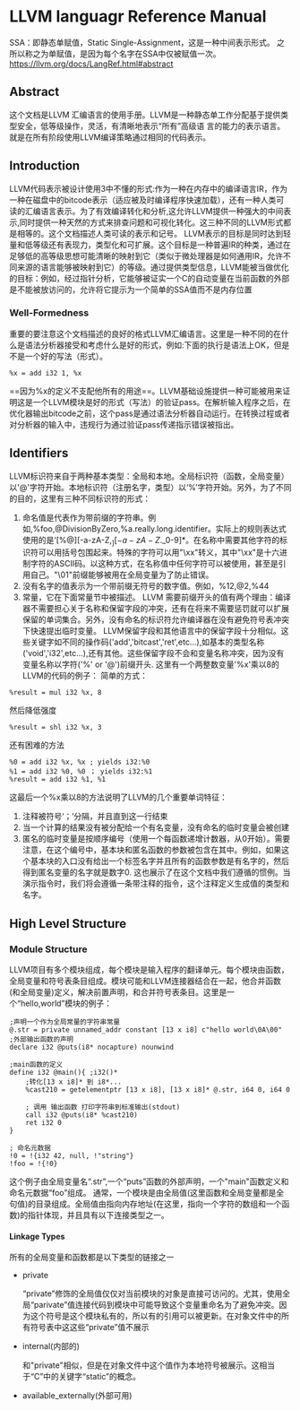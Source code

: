 # LLVM languagr Reference Manual
SSA：即静态单赋值，Static Single-Assignment，这是一种中间表示形式。 之所以称之为单赋值，是因为每个名字在SSA中仅被赋值一次。
https://llvm.org/docs/LangRef.html#abstract
## Abstract
这个文档是LLVM 汇编语言的使用手册。LLVM是一种静态单工作分配基于提供类型安全，低等级操作，灵活，有清晰地表示“所有”高级语
言的能力的表示语言。就是在所有阶段使用LLVM编译策略通过相同的代码表示。
## Introduction
LLVM代码表示被设计使用3中不懂的形式:作为一种在内存中的编译语言IR，作为一种在磁盘中的bitcode表示（适应被及时编译程序快速加载），还有一种人类可读的汇编语言表示。为了有效编译转化和分析,这允许LLVM提供一种强大的中间表示,同时提供一种天然的方式来排查问题和可视化转化。这三种不同的LLVM形式都是相等的。这个文档描述人类可读的表示和记号。
LLVM表示的目标是同时达到轻量和低等级还有表现力，类型化和可扩展。这个目标是一种普遍IR的种类，通过在足够低的高等级思想可能清晰的映射到它（类似于微处理器是如何通用IR，允许不同来源的语言能够被映射到它）的等级。通过提供类型信息，LLVM能被当做优化的目标：例如，经过指针分析，它能够被证实一个C的自动变量在当前函数的外部是不能被放访问的，允许将它提示为一个简单的SSA值而不是内存位置

### Well-Formedness
重要的要注意这个文档描述的良好的格式LLVM汇编语言。这里是一种不同的在什么是语法分析器接受和考虑什么是好的形式，例如:下面的执行是语法上OK，但是不是一个好的写法（形式）。
```
%x = add i32 1, %x
```
==因为%x的定义不支配他所有的用途==。LLVM基础设施提供一种可能被用来证明这是一个LLVM模块是好的形式（写法）的验证pass。在解析输入程序之后，在优化器输出bitcode之前，这个pass是通过语法分析器自动运行。在转换过程或者对分析器的输入中，违规行为通过验证pass传递指示错误被指出。

## Identifiers
LLVM标识符来自于两种基本类型：全局和本地。全局标识符（函数，全局变量）以'@'字符开始。本地标识符（注册名字，类型）以‘%’字符开始。另外，为了不同的目的，这里有三种不同标识符的形式：

1. 命名值是代表作为带前缀的字符串。例如,%foo,@DivisionByZero,%a.really.long.identifier。实际上的规则表达式使用的是‘[%@][-a-zA-Z$,_][-a-zA-Z$._0-9]*。在名称中需要其他字符的标识符可以用括号包围起来。特殊的字符可以用"\xx"转义，其中"\xx"是十六进制字符的ASCII码。以这种方式，在名称值中任何字符可以被使用，甚至是引用自己。"\01"前缀能够被用在全局变量为了防止错误。
2. 没有名字的值表示为一个带前缀无符号的数字值。例如，%12,@2,%44
3. 常量，它在下面常量节中被描述。
LLVM 需要前缀开头的值有两个理由：编译器不需要担心关于名称和保留字段的冲突，还有在将来不需要惩罚就可以扩展保留的单词集合。另外，没有命名的标识符允许编译器在没有避免符号表冲突下快速提出临时变量。
LLVM保留字段和其他语言中的保留字段十分相似。这些关键字如不同的操作码('add','bitcast','ret',etc...),如基本的类型名称('void','i32',etc...),还有其他。这些保留字段不会和变量名称冲突，因为没有变量名称以字符('%' or '@')前缀开头.
这里有一个两整数变量'%x'乘以8的LLVM的代码的例子：
简单的方式：
```
%result = mul i32 %x, 8
```
然后降低强度
```
%result = shl i32 %x, 3
```
还有困难的方法
```
%0 = add i32 %x, %x ; yields i32:%0
%1 = add i32 %0, %0 ； yields i32:%1
%result = add i32 %1, %1
```
这最后一个%x乘以8的方法说明了LLVM的几个重要单词特征：
1. 注释被符号‘；’分隔，并且直到这一行结束
2. 当一个计算的结果没有被分配给一个有名变量，没有命名的临时变量会被创建
3. 匿名的临时变量是按顺序编号（使用一个每函数递增计数器，从0开始）。需要注意，在这个编号中，基本块和匿名函数的参数被包含在其中。例如，如果这个基本块的入口没有给出一个标签名字并且所有的函数参数是有名字的，然后得到匿名变量的名字就是数字0.
这也展示了在这个文档中我们遵循的惯例。当演示指令时，我们将会遵循一条带注释的指令，这个注释定义生成值的类型和名字。
## High Level Structure
### Module Structure
LLVM项目有多个模块组成，每个模块是输入程序的翻译单元。每个模块由函数，全局变量和符号表条目组成。模块可能和LLVM连接器结合在一起，他合并函数(和全局变量)定义，解决前置声明，和合并符号表条目。这里是一个“hello,world”模块的例子：
```
;声明一个作为全局常量的字符串常量
@.str = private unnamed_addr constant [13 x i8] c"hello world\0A\00"
;外部输出函数的声明
declare i32 @puts(i8* nocapture) nounwind

;main函数的定义
define i32 @main(){ ;i32()*
    ;转化[13 x i8]* 到 i8*...
    %cast210 = getelementptr [13 x i8], [13 x i8]* @.str, i64 0, i64 0

    ; 调用 输出函数 打印字符串到标准输出(stdout)
    call i32 @puts(i8* %cast210)
    ret i32 0
}

; 命名元数据
!0 = !{i32 42, null, !"string"}
!foo = !{!0}
```
这个例子由全局变量名“.str”,一个“puts”函数的外部声明，一个"main"函数定义和命名元数据“foo”组成。
通常，一个模块是由全局值(这里函数和全局变量都是全句值)的目录组成。全局值由指向内存地址(在这里，指向一个字符的数组和一个函数)的指针体现，并且具有以下连接类型之一。
#### Linkage Types
所有的全局变量和函数都是以下类型的链接之一

- private

    “private”修饰的全局值仅仅对当前模块的对象是直接可访问的。尤其，使用全局“parivate”值连接代码到模块中可能导致这个变量重命名为了避免冲突。因为这个符号是这个模块私有的，所以有的引用可以被更新。在对象文件中的所有符号表中这这些“private”值不展示   

- internal(内部的)

    和"private"相似，但是在对象文件中这个值作为本地符号被展示。这相当于“C”中的关键字“static”的概念。

- available_externally(外部可用)

    
